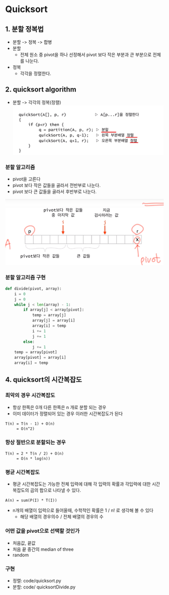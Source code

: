 # Quicksort
## 1. 분할 정복법
- 분할 -> 정복 -> 합병
- 분할
	- 전체 원소 중 pivot을 하나 선정해서 pivot 보다 작은 부분과 큰 부분으로 전체를 나눈다. 
- 정복
	- 각각을 정렬한다. 

## 2. quicksort algorithm
- 분할 -> 각각의 정복(정렬)
![](./images/quicksortPseudo.png)

###  분할  알고리즘
- pivot을 고른다
- pivot 보다 작은 값들을 골라서 전반부로 나눈다.
- pivot 보다 큰 값들을 골라서 후반부로 나눈다. 

![](./images/quicksortDivision.png)

### 분할 알고리즘 구현

```python
def divide(pivot, array):
    i = 0
    j = 0
    while j < len(array) - 1:
    	if array[j] < array[pivot]:
        	temp = array[j]
        	array[j] = array[i]
        	array[i] = temp
        	i += 1
        	j += 1
    	else:
        	j += 1
    temp = array[pivot]
    array[pivot] = array[i]
    array[i] = temp
```

## 4. quicksort의 시간복잡도 
### 최악의 경우 시간복잡도 
- 항상 한쪽은 0개 다른 한쪽은 n 개로 분할 되는 경우
- 이미 데이터가 정렬되어 있는 경우 이러한 시간복잡도가 된다
```
T(n) = T(n - 1) + O(n)
	 = O(n^2)
```
### 항상 절반으로 분할되는 경우
```
T(n) = 2 * T(n / 2) + O(n)
	 = O(n * log(n))
```

### 평균 시간복잡도
- 평균 시간복잡도는 가능한 전체 입력에 대해 각 입력의 확률과 각입력에 대한 시간복잡도의 곱의 합으로 나타낼 수 있다.
```
A(n) = sum(P(I) * T(I))
```

- n개의 배열이 입력으로 들어올때, 수학적인 확률은 1 / n! 로 생각해 볼 수 있다
	- 해당 배열의 경우의수 / 전체 배열의 경우의 수

### 어떤 값을 pivot으로 선택할 것인가
- 처음값, 끝값
- 처음 끝 중간의 median of three
- random

### 구현
- 정렬: code/quicksort.py
- 분할: code/ quicksortDivide.py